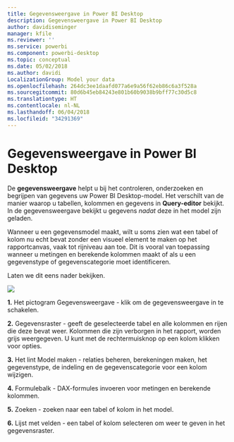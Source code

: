 ```yaml
---
title: Gegevensweergave in Power BI Desktop
description: Gegevensweergave in Power BI Desktop
author: davidiseminger
manager: kfile
ms.reviewer: ''
ms.service: powerbi
ms.component: powerbi-desktop
ms.topic: conceptual
ms.date: 05/02/2018
ms.author: davidi
LocalizationGroup: Model your data
ms.openlocfilehash: 264dc3ee1daafd077a6e9a56f62eb86c6a3f528a
ms.sourcegitcommit: 80d6b45eb84243e801b60b9038b9bff77c30d5c8
ms.translationtype: HT
ms.contentlocale: nl-NL
ms.lasthandoff: 06/04/2018
ms.locfileid: "34291369"
---
```

# <a name="data-view-in-power-bi-desktop"></a>Gegevensweergave in Power BI Desktop
De **gegevensweergave** helpt u bij het controleren, onderzoeken en begrijpen van gegevens uw Power BI Desktop-model. Het verschilt van de manier waarop u tabellen, kolommen en gegevens in **Query-editor** bekijkt. In de gegevensweergave bekijkt u gegevens *nadat* deze in het model zijn geladen.

Wanneer u een gegevensmodel maakt, wilt u soms zien wat een tabel of kolom nu echt bevat zonder een visueel element te maken op het rapportcanvas, vaak tot rijniveau aan toe. Dit is vooral van toepassing wanneer u metingen en berekende kolommen maakt of als u een gegevenstype of gegevenscategorie moet identificeren.

Laten we dit eens nader bekijken.

![](media/desktop-data-view/dataview_fullscreen.png)

**1.** Het pictogram Gegevensweergave - klik om de gegevensweergave in te schakelen.

**2.** Gegevensraster - geeft de geselecteerde tabel en alle kolommen en rijen die deze bevat weer. Kolommen die zijn verborgen in het rapport, worden grijs weergegeven. U kunt met de rechtermuisknop op een kolom klikken voor opties.

**3.** Het lint Model maken - relaties beheren, berekeningen maken, het gegevenstype, de indeling en de gegevenscategorie voor een kolom wijzigen.

**4.** Formulebalk - DAX-formules invoeren voor metingen en berekende kolommen.

**5.** Zoeken - zoeken naar een tabel of kolom in het model.

**6.** Lijst met velden - een tabel of kolom selecteren om weer te geven in het gegevensraster.

